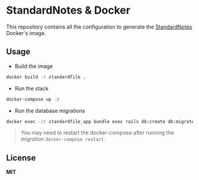# StandardNotes & Docker

This repository contains all the configuration to generate the [StandardNotes](https://github.com/standardfile/ruby-server) Docker's image.

## Usage

- Build the image

```sh
docker build -t standardfile .
```

- Run the stack

```sh
docker-compose up -d
```

- Run the database migrations

```sh
docker exec -it standardfile_app bundle exec rails db:create db:migrate
```

> You may need to restart the docker-compose after running the migration `docker-compose restart`.

## License

**MIT**
